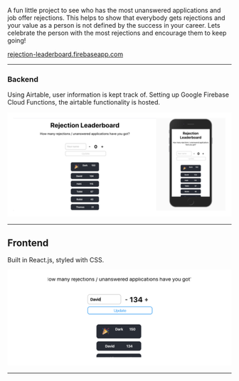 A fun little project to see who has the most unanswered applications and job offer rejections. This helps to show that everybody gets rejections and your value as a person is not defined by the success in your career. Lets celebrate the person with the most rejections and encourage them to keep going!

[rejection-leaderboard.firebaseapp.com](https://rejection-leaderboard.firebaseapp.com)

---

### Backend

Using Airtable, user information is kept track of. Setting up Google Firebase Cloud Functions, the airtable functionality is hosted.

![img](./readme_images/start.jpg)

---

## Frontend

Built in React.js, styled with CSS.

![img](./readme_images/edit.jpg)

---
